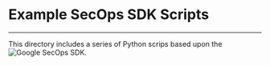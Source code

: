 # Example SecOps SDK Scripts
---
This directory includes a series of Python scrips based upon the ![Google SecOps SDK](https://github.com/google/secops-wrapper).


